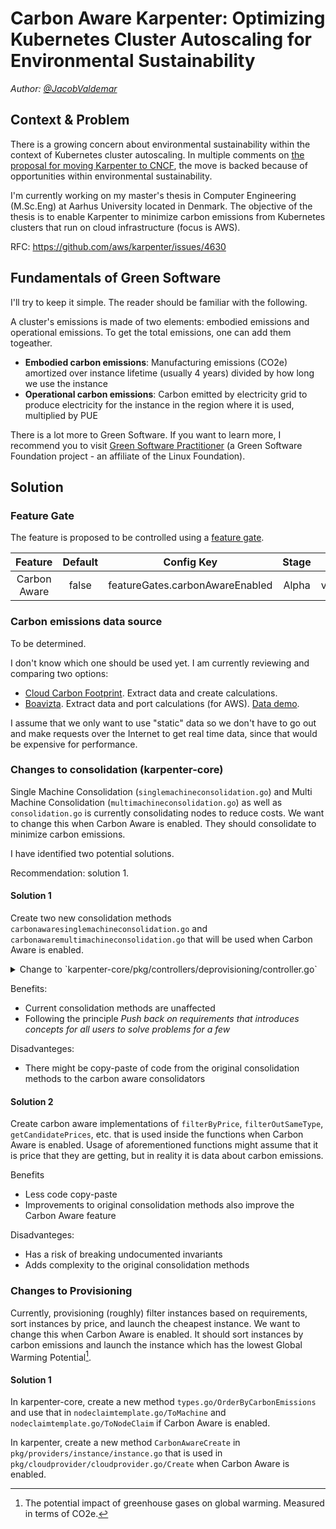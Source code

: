 # Carbon Aware Karpenter: Optimizing Kubernetes Cluster Autoscaling for Environmental Sustainability
*Author: [@JacobValdemar](https://github.com/JacobValdemar)*

## Context & Problem

There is a growing concern about environmental sustainability within the context of Kubernetes cluster autoscaling. In multiple comments on [the proposal for moving Karpenter to CNCF](https://github.com/kubernetes/org/issues/4258), the move is backed because of opportunities within environmental sustainability.

I'm currently working on my master's thesis in Computer Engineering (M.Sc.Eng) at Aarhus University located in Denmark. The objective of the thesis is to enable Karpenter to minimize carbon emissions from Kubernetes clusters that run on cloud infrastructure (focus is AWS).

RFC: https://github.com/aws/karpenter/issues/4630

## Fundamentals of Green Software
I'll try to keep it simple. The reader should be familiar with the following.

A cluster's emissions is made of two elements: embodied emissions and operational emissions. To get the total emissions, one can add them togeather.

- **Embodied carbon emissions**: Manufacturing emissions (CO2e) amortized over instance lifetime (usually 4 years) divided by how long we use the instance
- **Operational carbon emissions**: Carbon emitted by electricity grid to produce electricity for the instance in the region where it is used, multiplied by PUE

There is a lot more to Green Software. If you want to learn more, I recommend you to visit [Green Software Practitioner](https://learn.greensoftware.foundation/) (a Green Software Foundation project - an affiliate of the Linux Foundation).

## Solution

### Feature Gate

The feature is proposed to be controlled using a [feature gate](https://karpenter.sh/docs/concepts/settings/#feature-gates).

| **Feature**  | **Default** |         **Config Key**          | **Stage** |    **Since**    | **Until** |
| :----------: | :---------: | :-----------------------------: | :-------: | :-------------: | :-------: |
| Carbon Aware |    false    | featureGates.carbonAwareEnabled |   Alpha   | v0.31.0/v0.32.0 |           |

### Carbon emissions data source
To be determined.

I don't know which one should be used yet. I am currently reviewing and comparing two options:
- [Cloud Carbon Footprint](https://github.com/cloud-carbon-footprint/ccf-coefficients). Extract data and create calculations.
- [Boavizta](https://github.com/Boavizta/boaviztapi). Extract data and port calculations (for AWS). [Data demo](https://datavizta.boavizta.org/cloudimpact).

I assume that we only want to use "static" data so we don't have to go out and make requests over the Internet to get real time data, since that would be expensive for performance.

### Changes to consolidation (karpenter-core)

Single Machine Consolidation (`singlemachineconsolidation.go`) and Multi Machine Consolidation (`multimachineconsolidation.go`) as well as `consolidation.go` is currently consolidating nodes to reduce costs. We want to change this when Carbon Aware is enabled. They should consolidate to minimize carbon emissions. 

I have identified two potential solutions.

Recommendation: solution 1.

#### Solution 1

Create two new consolidation methods `carbonawaresinglemachineconsolidation.go` and `carbonawaremultimachineconsolidation.go` that will be used when Carbon Aware is enabled.

<details>

<summary>Change to `karpenter-core/pkg/controllers/deprovisioning/controller.go`</summary>

```diff
-func NewController(clk clock.Clock, kubeClient client.Client, provisioner *provisioning.Provisioner,
-	cp cloudprovider.CloudProvider, recorder events.Recorder, cluster *state.Cluster) *Controller {
+func NewController(ctx context.Context, clk clock.Clock, kubeClient client.Client, provisioner *provisioning.Provisioner,
+	cp cloudprovider.CloudProvider, recorder events.Recorder, cluster *state.Cluster) *Controller {

+	if settings.FromContext(ctx).CarbonAwareEnabled {
+		return &Controller{
+			clock:         clk,
+			kubeClient:    kubeClient,
+			cluster:       cluster,
+			provisioner:   provisioner,
+			recorder:      recorder,
+			cloudProvider: cp,
+			lastRun:       map[string]time.Time{},
+			deprovisioners: []Deprovisioner{
+				NewExpiration(clk, kubeClient, cluster, provisioner, recorder),
+				NewDrift(kubeClient, cluster, provisioner, recorder),
+				NewEmptiness(clk),
+				NewEmptyMachineConsolidation(clk, cluster, kubeClient, provisioner, cp, recorder),
+				NewCarbonAwareMultiMachineConsolidation(clk, cluster, kubeClient, provisioner, cp, recorder),
+				NewCarbonAwareSingleMachineConsolidation(clk, cluster, kubeClient, provisioner, cp, recorder),
+			},
+		}
+	}

	return &Controller{
		clock:         clk,
		kubeClient:    kubeClient,
		cluster:       cluster,
		provisioner:   provisioner,
		recorder:      recorder,
		cloudProvider: cp,
		lastRun:       map[string]time.Time{},
		deprovisioners: []Deprovisioner{
			NewExpiration(clk, kubeClient, cluster, provisioner, recorder),
			NewDrift(kubeClient, cluster, provisioner, recorder),
			NewEmptiness(clk),
			NewEmptyMachineConsolidation(clk, cluster, kubeClient, provisioner, cp, recorder),
			NewMultiMachineConsolidation(clk, cluster, kubeClient, provisioner, cp, recorder),
			NewSingleMachineConsolidation(clk, cluster, kubeClient, provisioner, cp, recorder),
		},
	}
}
```
</details>

Benefits:
- Current consolidation methods are unaffected
- Following the principle *Push back on requirements that introduces concepts for all users to solve problems for a few*

Disadvanteges:
- There might be copy-paste of code from the original consolidation methods to the carbon aware consolidators

#### Solution 2

Create carbon aware implementations of `filterByPrice`, `filterOutSameType`, `getCandidatePrices`, etc. that is used inside the functions when Carbon Aware is enabled. Usage of aforementioned functions might assume that it is price that they are getting, but in reality it is data about carbon emissions.

Benefits
- Less code copy-paste
- Improvements to original consolidation methods also improve the Carbon Aware feature

Disadvanteges:
- Has a risk of breaking undocumented invariants
- Adds complexity to the original consolidation methods

### Changes to Provisioning

Currently, provisioning (roughly) filter instances based on requirements, sort instances by price, and launch the cheapest instance. We want to change this when Carbon Aware is enabled. It should sort instances by carbon emissions and launch the instance which has the lowest Global Warming Potential[^1].

#### Solution 1

In karpenter-core, create a new method `types.go/OrderByCarbonEmissions` and use that in `nodeclaimtemplate.go/ToMachine` and `nodeclaimtemplate.go/ToNodeClaim` if Carbon Aware is enabled.

In karpenter, create a new method `CarbonAwareCreate` in `pkg/providers/instance/instance.go` that is used in `pkg/cloudprovider/cloudprovider.go/Create` when Carbon Aware is enabled.

[^1]: The potential impact of greenhouse gases on global warming. Measured in terms of CO2e.
